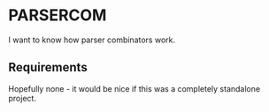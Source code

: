# PARSERCOM
I want to know how parser combinators work.

## Requirements 
Hopefully none - it would be nice if this was a completely standalone project.

